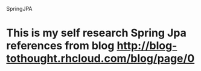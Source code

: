 SpringJPA

This is my self research Spring Jpa references from blog  http://blog-tothought.rhcloud.com/blog/page/0
=========
